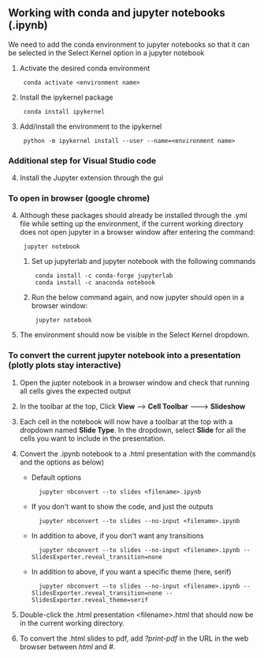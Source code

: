 ## Working with conda and jupyter notebooks (.ipynb)

We need to add the conda environment to jupyter notebooks so that it can be selected in the Select Kernel option in a jupyter notebook

1. Activate the desired conda environment

        conda activate <environment name>

2. Install the ipykernel package

        conda install ipykernel

3. Add/install the environment to the ipykernel

        python -m ipykernel install --user --name=<environment name>

### Additional step for Visual Studio code

4. Install the Jupyter extension through the gui

### To open in browser (google chrome)

4. Although these packages should already be installed through the .yml file while setting up the environment, if the current working directory does not open jupyter in a browser window after entering the command:

        jupyter notebook
        
    1. Set up jupyterlab and jupyter notebook with the following commands

            conda install -c conda-forge jupyterlab
            conda install -c anaconda notebook

    2. Run the below command again, and now jupyter should open in a browser window:

            jupyter notebook

5. The environment should now be visible in the Select Kernel dropdown.


### To convert the current jupyter notebook into a presentation (plotly plots stay interactive)

1. Open the jupter notebook in a browser window and check that running all cells gives the expected output

2. In the toolbar at the top, Click **View** --> **Cell Toolbar** ---> **Slideshow**

3. Each cell in the notebook will now have a toolbar at the top with a dropdown named **Slide Type**. In the dropdown, select **Slide** for all the cells you want to include in the presentation.

4. Convert the .ipynb notebook to a .html presentation with the command(s and the options as below)

    * Default options

            jupyter nbconvert --to slides <filename>.ipynb

    * If you don't want to show the code, and just the outputs

            jupyter nbconvert --to slides --no-input <filename>.ipynb

    * In addition to above, if you don't want any transitions

            jupyter nbconvert --to slides --no-input <filename>.ipynb --SlidesExporter.reveal_transition=none

    * In addition to above, if you want a specific theme (here, serif)

            jupyter nbconvert --to slides --no-input <filename>.ipynb --SlidesExporter.reveal_transition=none --SlidesExporter.reveal_theme=serif

6. Double-click the .html presentation \<filename\>.html that should now be in the current working directory.

7. To convert the .html slides to pdf, add _?print-pdf_ in the URL in the web browser between _html_ and _#_.